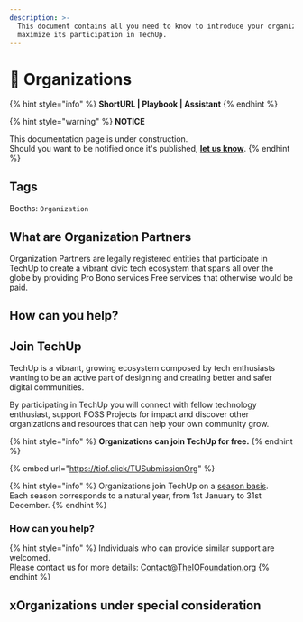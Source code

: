 ```yaml
---
description: >-
  This document contains all you need to know to introduce your organization and
  maximize its participation in TechUp.
---
```


# 🚧 Organizations

{% hint style="info" %}
**ShortURL | Playbook | Assistant**
{% endhint %}



{% hint style="warning" %}
**NOTICE**

This documentation page is under construction.\
Should you want to be notified once it's published, [**let us know**](https://tiof.click/TIOFTarianUpdatesService).
{% endhint %}



## Tags

Booths: `Organization`

## What are Organization Partners

Organization Partners are legally registered entities that participate in TechUp to create a vibrant civic tech ecosystem that spans all over the globe by providing Pro Bono services Free services that otherwise would be paid.

## How can you help?



## Join TechUp

TechUp is a vibrant, growing ecosystem composed by tech enthusiasts wanting to be an active part of designing and creating better and safer digital communities.

By participating in TechUp you will connect with fellow technology enthusiast, support FOSS Projects for impact and discover other organizations and resources that can help your own community grow.

{% hint style="info" %}
**Organizations can join TechUp for free.**
{% endhint %}

{% embed url="https://tiof.click/TUSubmissionOrg" %}

{% hint style="info" %}
Organizations join TechUp on a [season basis](../../about/seasons/).\
Each season corresponds to a natural year, from 1st January to 31st December.
{% endhint %}

### How can you help?





{% hint style="info" %}
Individuals who can provide similar support are welcomed.\
Please contact us for more details: Contact@TheIOFoundation.org
{% endhint %}

## xOrganizations under special consideration




